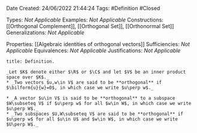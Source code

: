<br />
<br />

Date Created: 24/06/2022 21:44:24
Tags: #Definition #Closed

Types: _Not Applicable_
Examples: _Not Applicable_
Constructions: [[Orthogonal Complement]], [[Orthogonal Set]], [[Orthonormal Set]]
Generalizations: _Not Applicable_

Properties: [[Algebraic identities of orthogonal vectors]]
Sufficiencies: _Not Applicable_
Equivalences: _Not Applicable_
Justifications: _Not Applicable_

``` ad-Definition
title: Definition.

_Let $K$ denote either $\R$ or $\C$ and let $V$ be an inner product space over $K$._
* _Two vectors $u,w\in V$ are said to be **orthogonal** if $\bilform{u}{w}=0$, in which case we write $u\perp w$._

* _A vector $u\in V$ is said to be **orthogonal** to a subspace $W\subseteq V$ if $u\perp w$ for all $w\in W$, in which case we write $u\perp W$._
* _Two subspaces $U,W\subseteq V$ are said to be **orthogonal** if $u\perp w$ for all $u\in U$ and $w\in W$, in which case we write $U\perp W$._

```
